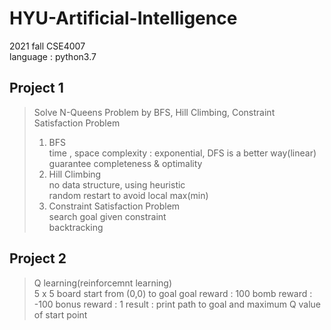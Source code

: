 # HYU-Artificial-Intelligence
2021 fall CSE4007   
language : python3.7

## Project 1
> Solve N-Queens Problem by BFS, Hill Climbing, Constraint Satisfaction Problem
> 1. BFS   
> time , space complexity : exponential, DFS is a better way(linear)   
> guarantee completeness & optimality   
> 2. Hill Climbing   
> no data structure, using heuristic   
> random restart to avoid local max(min)  
> 3. Constraint Satisfaction Problem   
> search goal given constraint   
> backtracking   


## Project 2
> Q learning(reinforcemnt learning)   
> 5 x 5 board
> start from (0,0) to goal
> goal reward : 100
> bomb reward : -100
> bonus reward : 1
> result : print path to goal and maximum Q value of start point
